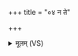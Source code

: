 +++
title = "०४ न ते"

+++
<details><summary>मूलम् (VS)</summary>

न ते॑ व॒र्तास्ति॒ राध॑स॒ इन्द्र॑ दे॒वो न मर्त्यः॑। यद्दित्स॑सि स्तु॒तो म॒घम् ॥
</details>